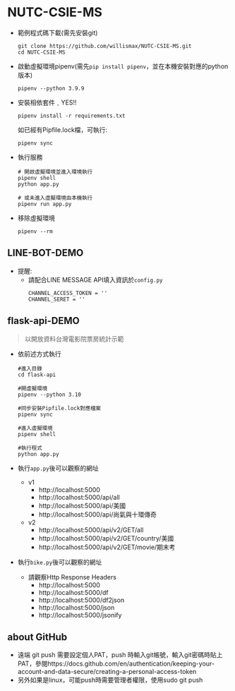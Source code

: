 # NUTC-CSIE-MS

- 範例程式碼下載(需先安裝git)

    ```
    git clone https://github.com/willismax/NUTC-CSIE-MS.git
    cd NUTC-CSIE-MS
    ```

- 啟動虛擬環境pipenv(需先`pip install pipenv`，並在本機安裝對應的python版本)
    ```
    pipenv --python 3.9.9
    ```

- 安裝相依套件﹑YES!!

    ```
    pipenv install -r requirements.txt
    ```
    如已經有Pipfile.lock檔，可執行:
    ```
    pipenv sync
    ```

- 執行服務
    ```
    # 開啟虛擬環境並進入環境執行
    pipenv shell
    python app.py
    
    # 或未進入虛擬環境由本機執行
    pipenv run app.py
    ```
    
- 移除虛擬環境
    ```
    pipenv --rm
    ```

## LINE-BOT-DEMO

- 提醒:
    - 請配合LINE MESSAGE API填入資訊於`config.py`
        ```
        CHANNEL_ACCESS_TOKEN = ''
        CHANNEL_SERET = ''
        ```

## flask-api-DEMO

> 以開放資料台灣電影院票房統計示範

- 依前述方式執行
    ```
    #進入目錄
    cd flask-api

    #開虛擬環境
    pipenv --python 3.10

    #同步安裝Pipfile.lock對應檔案
    pipenv sync 

    #進入虛擬環境
    pipenv shell 
    
    #執行程式
    python app.py 
    ```
- 執行`app.py`後可以觀察的網址
    - v1
        - http://localhost:5000
        - http://localhost:5000/api/all
        - http://localhost:5000/api/美國
        - http://localhost:5000/api/尚氣與十環傳奇
    - v2
        - http://localhost:5000/api/v2/GET/all
        - http://localhost:5000/api/v2/GET/country/美國
        - http://localhost:5000/api/v2/GET/movie/期末考

- 執行`bike.py`後可以觀察的網址
    - 請觀察Http Response Headers
        - http://localhost:5000
        - http://localhost:5000/df
        - http://localhost:5000/df2json
        - http://localhost:5000/json
        - http://localhost:5000/jsonify

## about GitHub
- 遠端 git push 需要設定個人PAT，push 時輸入git帳號，輸入git密碼時貼上PAT，參閱https://docs.github.com/en/authentication/keeping-your-account-and-data-secure/creating-a-personal-access-token
- 另外如果是linux，可能push時需要管理者權限，使用sudo git push
